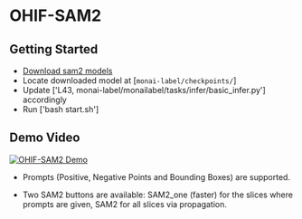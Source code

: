 # OHIF-SAM2

## Getting Started

- [Download sam2 models](https://github.com/facebookresearch/sam2?tab=readme-ov-file#download-checkpoints)
- Locate downloaded model at [`monai-label/checkpoints/`]
- Update ['L43, monai-label/monailabel/tasks/infer/basic_infer.py'] accordingly
- Run ['bash start.sh']

## Demo Video

[![OHIF-SAM2 Demo](https://img.youtube.com/vi/BS2wCKYh_pk/0.jpg)](https://www.youtube.com/watch?v=BS2wCKYh_pk)

- Prompts (Positive, Negative Points and Bounding Boxes) are supported.

- Two SAM2 buttons are available: SAM2_one (faster) for the slices where prompts are given, SAM2 for all slices via propagation.
